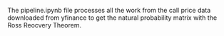 The pipeline.ipynb file processes all the work from the call price data downloaded from yfinance to get the natural probability matrix with the Ross Reocvery Theorem.
